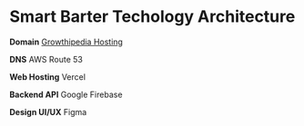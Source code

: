 # Smart Barter Techology Architecture

**Domain**
[Growthipedia Hosting](https://hosting.growthipedia.com)

**DNS**
AWS Route 53

**Web Hosting**
Vercel

**Backend API**
Google Firebase

**Design UI/UX**
Figma